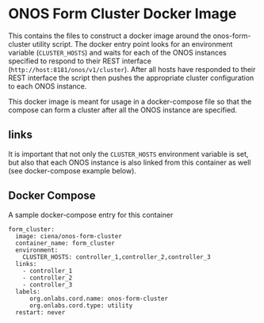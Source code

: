 # ONOS Form Cluster Docker Image
This contains the files to construct a docker image around the onos-form-cluster utility script. The docker entry point looks for an
environment variable (`CLUSTER_HOSTS`) and waits for each of the ONOS instances specified to respond to their REST interface (`http://host:8181/onos/v1/cluster`). After all hosts have responded to their REST interface the script then pushes the appropriate cluster configuration to each ONOS instance.

This docker image is meant for usage in a docker-compose file so that the compose can form a cluster after all the ONOS instance are specified.

## links
It is important that not only the `CLUSTER_HOSTS` environment variable is set, but also that each ONOS instance is also linked from this container as well (see docker-compose example below).

## Docker Compose
A sample docker-compose entry for this container
```
form_cluster:
  image: ciena/onos-form-cluster
  container_name: form_cluster
  environment:
    CLUSTER_HOSTS: controller_1,controller_2,controller_3
  links:
    - controller_1
    - controller_2
    - controller_3
  labels:
      org.onlabs.cord.name: onos-form-cluster
      org.onlabs.cord.type: utility
  restart: never
```
